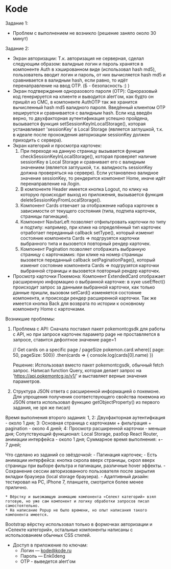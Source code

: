 # Kode
Задание 1:
- Проблем с выполнением не возникло (решение заняло около 30 минут)

Задание 2:
- Экран авторизации:
Т.к. авторизация не серверная, сделал следующим образом: валидные логин и пароль хранятся в компоненте Auth в хэшированном виде (использовал hash md5), пользователь вводит логин и пароль, от них вычисляется hash md5 и сравнивается в валидным hash, если равно, то идёт перенаправление на ввод OTP. (Б - безопасность :) )
- Экран подтверждения одноразового пароля (OTP): 
Одноразовый код генерируется на клиенте и выводится alert'ом, как будто он пришёл из СМС, в компоненте AuthOTP так же хранится вычисленный hash md5 валидного пароля. Введённый клиентом OTP хешируется и сравнивается с валидным hash. Если код введён верно, то двухфакторная аутентификация успешно пройдена, вызывается функция setSessionKeyInLocalStorage(), которая устанавливает 'sessionKey' в Local Storage (является заглушкой, т.к. в идеале после прохождения авторизации sessionKey должен приходить с сервера).
- Экран категорий и просмотра карточек:
    1. При переходе на данную страницу вызывается функция checkSessionKeyInLocalStorage(), которая проверяет наличие sessionKey в Local Storage и сравнивает его с валидным значением (является заглушкой, т.к. валидность sessionKey должна проверяться на сервере). Если установлено валидное значение sessionKey, то рендерится компонент Home, иначе идёт перенаправление на /login.
    2. В компоненте Header имеется кнопка Logout, по клику на которую происходит выход из приложения, вызывается функция deleteSessionKeyFromLocalStorage().
    3. Компонент Cards отвечает за отображение набора карточек в зависимости от текущего состояния (типа, подтипа карточек, страницы пагинации).
    4. Компонент NavbarLeft позволяет отфильтровать карточки по типу и подтипу: например, при клике на определённый тип карточек отработает переданный callback setType(), который изменит состояние компонента Cards => подгрузятся карточки выбранного типа и вызовется повторный рендер карточек.
    5. Компонент Pagination позволяет отображать выбранную страницу с карточкамиs: при клике на номер страницы вызовется переданный callback setPaginationPage(), который изменит состояние компонента Cards => подгрузятся карточки выбранной страницы и вызовется повторный рендер карточек.
- Просмотр карточки Покемона:
Компонент ExtendedCard отображает расширенную информацию о выбранной карточке: в хуке useEffect() происходит запрос за данными выбранной карточки, как только данные пришли, вызовом setCard() изменяется состояние компонента, и происходи рендер расширенной карточки. Так же имеется кнопка Back для возврата по истории к основному компоненту Home с карточками.


Возникшие проблемы:
1. Проблема с API:
    Сначала поставил пакет pokemontcgsdk для работы с API, но при запросе карточек параметр page не проставляется в запросе, ставится дефолтное значение page=1

    // Get cards on a specific page / pageSize
    pokemon.card.where({ page: 50, pageSize: 500})
    .then(cards => {
        console.log(cards[0].name)
    })

    Решение:
    Использовал вместо пакет pokemontcgsdk, обычный fetch запрос. Написал function Query, которая делает запрос на 'https://api.pokemontcg.io/v1/' и выставляет верные значения параметров.

2. Структура JSON ответа с расширенной информацией о покемоне.
    Для упрощения получения соответствующего свойства покемона из JSON ответа использовал функцию getObjectProperty() из первого задания, не зря же писал)


Время выполнения второго задания:
    1, 2: Двухфакторная аутентифкация - около 1 дня;
    3: Основная страница с карточками + фильтрация + pagination - около 4 дней;
    4: Просмотр расширенной карточки - меньше дня;
    Сопутствующий функционал: Local Storage, разбор React Router, анимации интерфейса - около 1 дня;
    Суммарное время выполнения: +- 7 дней;


Что сделано из заданий со звёздочкой:
    - Пагинация карточек;
    - Есть анимации интерфейса: кнопка скрола вверх страницы, скрол вверх страницы при выборе фильтра и пагинации, различные hover эффекты.
    - Сохранение сессии авторизованного пользователя после закрытия вкладки браузера (local storage браузера).
    - Адаптивный дизайн: тестировал на PC, iPhone 7, планшете, смотрится более менее прилично.

    * Вёрстку и выезжающую анимацию компонента «Селект категорий» взял готовую, но уже сам компонент и логику обработки запросов писал самостоятельно.
    * На написание Popup не было времени, но опыт написания такого компонента имеется.

Bootstrap вёрстку использовал только в формочках авторизации и «Селекте категорий», остальные компоненты написаны с использованием обычных CSS стилей.

- Доступ в приложение по ключам:
    * Логин — kode@kode.ru
    * Пароль — Enk0deng
    * OTP - выведется alert'ом
